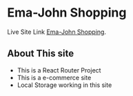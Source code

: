 # Ema-John Shopping

Live Site Link [Ema-John Shopping](https://ema-john-shopping-with-react-router-salsadsid.netlify.app).

## About This site
* This is a React Router Project
* This is a e-commerce site
* Local Storage working in this site
